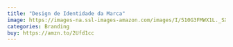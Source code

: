 ```yaml
---
title: "Design de Identidade da Marca"
image: https://images-na.ssl-images-amazon.com/images/I/510G3FMWX1L._SX374_BO1,204,203,200_.jpg
categories: Branding
buy: https://amzn.to/2Ufd1cc
---
```

